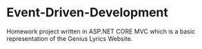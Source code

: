 # Event-Driven-Development
Homework project written in ASP.NET CORE MVC which is a basic representation of the Genius Lyrics Website.

